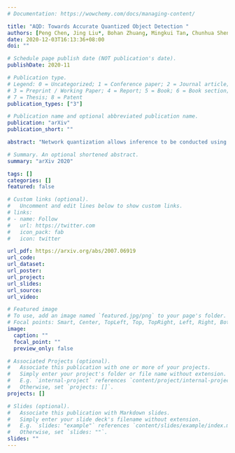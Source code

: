 ```yaml
---
# Documentation: https://wowchemy.com/docs/managing-content/

title: "AQD: Towards Accurate Quantized Object Detection "
authors: [Peng Chen, Jing Liu*, Bohan Zhuang, Mingkui Tan, Chunhua Shen]
date: 2020-12-03T16:13:36+08:00
doi: ""

# Schedule page publish date (NOT publication's date).
publishDate: 2020-11

# Publication type.
# Legend: 0 = Uncategorized; 1 = Conference paper; 2 = Journal article;
# 3 = Preprint / Working Paper; 4 = Report; 5 = Book; 6 = Book section;
# 7 = Thesis; 8 = Patent
publication_types: ["3"]

# Publication name and optional abbreviated publication name.
publication: "arXiv"
publication_short: ""

abstract: "Network quantization allows inference to be conducted using low-precision arithmetic for improved inference efficiency of deep neural networks on edge devices. However, designing aggressively low-bit (e.g., 2-bit) quantization schemes on complex tasks, such as object detection, still remains challenging in terms of severe performance degradation and unverifiable efficiency on common hardware. In this paper, we propose an Accurate Quantized object Detection solution, termed AQD, to fully get rid of floating-point computation. To this end, we target using fixed-point operations in all kinds of layers, including the convolutional layers, normalization layers, and skip connections, allowing the inference to be executed using integer-only arithmetic. To demonstrate the improved latency-vs-accuracy tradeoff, we apply the proposed methods on RetinaNet and FCOS. In particular, experimental results on MS-COCO dataset show that our AQD achieves comparable or even better performance compared with the full-precision counterpart under extremely low-bit schemes, which is of great practical value."

# Summary. An optional shortened abstract.
summary: "arXiv 2020"

tags: []
categories: []
featured: false

# Custom links (optional).
#   Uncomment and edit lines below to show custom links.
# links:
# - name: Follow
#   url: https://twitter.com
#   icon_pack: fab
#   icon: twitter

url_pdf: https://arxiv.org/abs/2007.06919
url_code:
url_dataset:
url_poster:
url_project:
url_slides:
url_source:
url_video:

# Featured image
# To use, add an image named `featured.jpg/png` to your page's folder. 
# Focal points: Smart, Center, TopLeft, Top, TopRight, Left, Right, BottomLeft, Bottom, BottomRight.
image:
  caption: ""
  focal_point: ""
  preview_only: false

# Associated Projects (optional).
#   Associate this publication with one or more of your projects.
#   Simply enter your project's folder or file name without extension.
#   E.g. `internal-project` references `content/project/internal-project/index.md`.
#   Otherwise, set `projects: []`.
projects: []

# Slides (optional).
#   Associate this publication with Markdown slides.
#   Simply enter your slide deck's filename without extension.
#   E.g. `slides: "example"` references `content/slides/example/index.md`.
#   Otherwise, set `slides: ""`.
slides: ""
---
```

